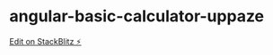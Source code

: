 # angular-basic-calculator-uppaze

[Edit on StackBlitz ⚡️](https://stackblitz.com/edit/angular-basic-calculator-uppaze)